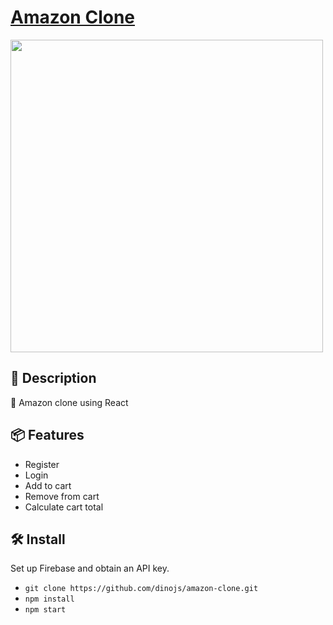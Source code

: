 # [Amazon Clone](https://clone-d2dd6.firebaseapp.com)

<img src="https://user-images.githubusercontent.com/22294355/89740614-32bbe600-da82-11ea-9473-7e625c75a72b.png" height="500">

## 📖 Description

📱 Amazon clone using React

## 📦 Features

- Register
- Login
- Add to cart
- Remove from cart
- Calculate cart total

## 🛠 Install

Set up Firebase and obtain an API key.

- `git clone https://github.com/dinojs/amazon-clone.git`
- `npm install`
- `npm start`
